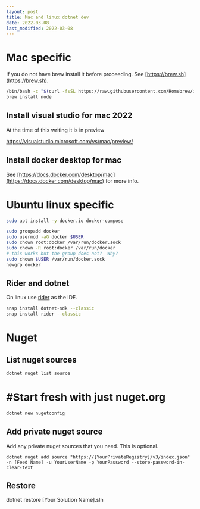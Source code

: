 ```yaml
---
layout: post
title: Mac and linux dotnet dev
date: 2022-03-08
last_modified: 2022-03-08
---
```


# Mac specific

If you do not have brew install it before proceeding.  See [https://brew.sh](https://brew.sh).

```bash
/bin/bash -c "$(curl -fsSL https://raw.githubusercontent.com/Homebrew/install/HEAD/install.sh)"
brew install node
```

## Install visual studio for mac 2022

At the time of this writing it is in preview

https://visualstudio.microsoft.com/vs/mac/preview/


## Install docker desktop for mac
See [https://docs.docker.com/desktop/mac](https://docs.docker.com/desktop/mac) for more info.

# Ubuntu linux specific

```bash
sudo apt install -y docker.io docker-compose

sudo groupadd docker
sudo usermod -aG docker $USER
sudo chown root:docker /var/run/docker.sock
sudo chown -R root:docker /var/run/docker
# this works but the group does not?  Why?
sudo chown $USER /var/run/docker.sock
newgrp docker
```

## Rider and dotnet

On linux use [rider](https://www.jetbrains.com/rider/) as the IDE.
```bash
snap install dotnet-sdk --classic
snap install rider --classic
```


# Nuget

## List nuget sources

```bash
dotnet nuget list source
```

# #Start fresh with just nuget.org

```bash
dotnet new nugetconfig
```

## Add private nuget source

Add any private nuget sources that you need.  This is optional.

```
dotnet nuget add source "https://[YourPrivateRegistry]/v3/index.json" -n [Feed Name] -u YourUserName -p YourPassword --store-password-in-clear-text
```

## Restore

dotnet restore [Your Solution Name].sln







